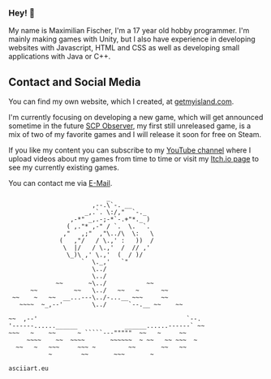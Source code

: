 ### Hey! 👋

My name is Maximilian Fischer, I'm a 17 year old hobby programmer. I'm mainly making games with Unity, but I also have experience in developing websites with Javascript, HTML and CSS as well as developing small applications with Java or C++.

## Contact and Social Media

You can find my own website, which I created, at [getmyisland.com](https://www.getmyisland.com/).

I'm currently focusing on developing a new game, which will get announced sometime in the future [SCP Observer](https://store.steampowered.com/app/1738710/SCP_Observer/), my first still unreleased game, is a mix of two of my favorite games and I will release it soon for free on Steam. 

If you like my content you can subscribe to my [YouTube channel](https://www.youtube.com/channel/UCfdRmRv5aAECBAeawrv5OJg) where I upload videos about my games from time to time or visit my [Itch.io page](https://getmyisland.itch.io/) to see my currently existing games.

You can contact me via [E-Mail](mailto:getmyisland@gmail.com).


                               _
                           ,--.\`-. __
                         _,.`. \:/,"  `-._
                     ,-*" _,.-;-*`-.+"*._ )
                    ( ,."* ,-" / `.  \.  `.
                   ,"   ,;"  ,"\../\  \:   \
                  (   ,"/   / \.,' :   ))  /
                   \  |/   / \.,'  /  // ,'
                    \_)\ ,' \.,'  (  / )/
                        `  \._,'   `"
                           \../
                           \../
                 ~~       ~\../           ~~
          ~~          ~~   \../   ~~   ~      ~~
     ~~    ~   ~~  __...---\../-...__ ~~~     ~~
       ~~~~  ~_,--'        \../      `--.__ ~~    ~~
   ~~~  __,--'              `"             `--.__   ~~~
~~  ,--'                                         `--.
   '------......______             ______......------` ~~
 ~~~   ~    ~~      ~ `````---"""""  ~~   ~     ~~
        ~~~~    ~~  ~~~~       ~~~~~~  ~ ~~   ~~ ~~~  ~
     ~~   ~   ~~~     ~~~ ~         ~~       ~~   ~~
              ~        ~~       ~~~       ~
              
asciiart.eu          
